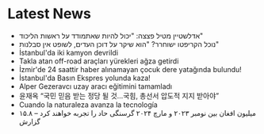 # Latest News
-  אדלשטיין מטיל פצצה: "יכול להיות שאתמודד על ראשות הליכוד"
-  נוכל הקריפטו ישוחרר? "הוא שיקר על דוכן העדים, לשופט אין סבלנות"
-  İstanbul'da iki kamyon devrildi
-  Takla atan off-road araçları yürekleri ağza getirdi
-  İzmir'de 24 saattir haber alınamayan çocuk dere yatağında bulundu!
-  İstanbul'da Basın Ekspres yolunda kaza!
-  Alper Gezeravcı uzay aracı eğitimini tamamladı
-  윤재옥 “국민 믿음 받는 정당 될 것…국힘, 총선서 압도적 지지 받아야”
-  Cuando la naturaleza avanza la tecnología
-  ۱۵.۸ میلیون افغان بین نومبر ۲۰۲۳ و مارچ ۲۰۲۴ گرسنگی حاد را تجربه خواهند کرد – گزارش
